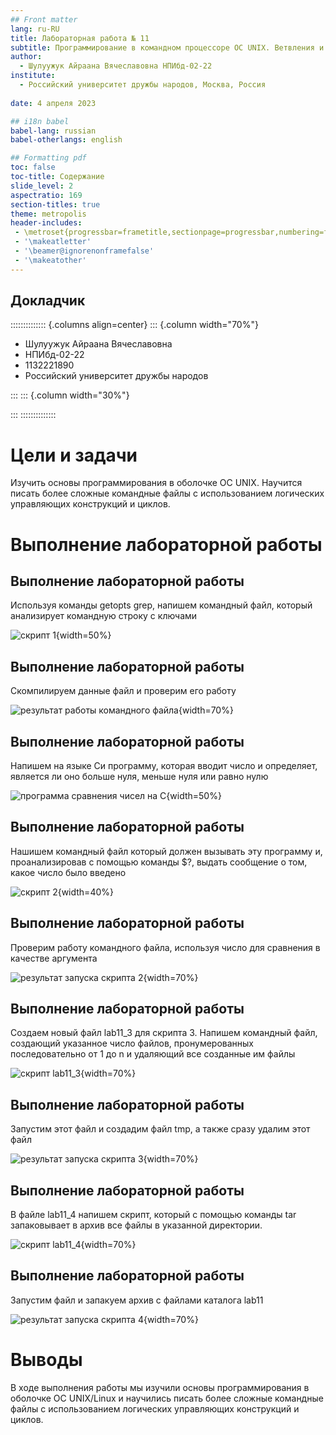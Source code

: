 ```yaml
---
## Front matter
lang: ru-RU
title: Лабораторная работа № 11
subtitle: Программирование в командном процессоре ОС UNIX. Ветвления и циклы
author:
  - Шулуужук Айраана Вячеславовна НПИбд-02-22
institute:
  - Российский университет дружбы народов, Москва, Россия
 
date: 4 апреля 2023 

## i18n babel
babel-lang: russian
babel-otherlangs: english

## Formatting pdf
toc: false
toc-title: Содержание
slide_level: 2
aspectratio: 169
section-titles: true
theme: metropolis
header-includes:
 - \metroset{progressbar=frametitle,sectionpage=progressbar,numbering=fraction}
 - '\makeatletter'
 - '\beamer@ignorenonframefalse'
 - '\makeatother'
---
```


## Докладчик

:::::::::::::: {.columns align=center}
::: {.column width="70%"}

  * Шулуужук Айраана Вячеславовна 
  * НПИбд-02-22
  * 1132221890
  * Российский университет дружбы народов

:::
::: {.column width="30%"}

:::
::::::::::::::
# Цели и задачи

Изучить основы программирования в оболочке ОС UNIX. Научится писать более сложные командные файлы с использованием логических управляющих конструкций и циклов.

# Выполнение лабораторной работы

## Выполнение лабораторной работы

Используя команды getopts grep, напишем командный файл, который анализирует командную строку с ключами

![скрипт 1](image/1.png){width=50%}

## Выполнение лабораторной работы

Скомпилируем данные файл и проверим его работу 

![результат работы командного фaйла](image/2.png){width=70%}

## Выполнение лабораторной работы

Напишем на языке Си программу, которая вводит число и определяет, является ли оно больше нуля, меньше нуля или равно нулю 

![программа сравнения чисел на С](image/3.png){width=50%}

## Выполнение лабораторной работы

Нашишем командный файл который должен вызывать эту программу и, проанализировав с помощью команды $?, выдать сообщение о том, какое число было введено

![скрипт 2](image/4.png){width=40%}

## Выполнение лабораторной работы

Проверим работу командного файла, используя число для сравнения в качестве аргумента

![результат запуска скрипта 2](image/5.png){width=70%}

## Выполнение лабораторной работы

Создаем новый файл lab11_3 для скрипта 3. Напишем командный файл, создающий указанное число файлов, пронумерованных последовательно от 1 до n и  удаляющий все созданные им файлы

![скрипт lab11_3](image/6.png){width=70%}

## Выполнение лабораторной работы

Запустим этот файл и создадим файл tmp, а также сразу удалим этот файл

![результат запуска скрипта 3](image/7.png){width=70%}

## Выполнение лабораторной работы

В файле lab11_4 напишем скрипт,  который с помощью команды tar запаковывает в архив все файлы в указанной директории. 

![скрипт lab11_4](image/8.png){width=70%}

## Выполнение лабораторной работы

Запустим файл и запакуем архив с файлами каталога lab11

![результат запуска скрипта 4](image/9.png){width=70%}

# Выводы

В ходе выполнения работы мы изучили основы программирования в оболочке ОС UNIX/Linux и научились писать более сложные командные файлы с использованием логических управляющих конструкций и циклов.

